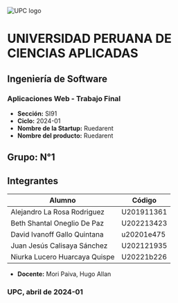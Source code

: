 ![UPC logo](https://i.ibb.co/Rggky7F/UPC-logo-transparente.png)
# UNIVERSIDAD PERUANA DE CIENCIAS APLICADAS
## Ingeniería de Software
### Aplicaciones Web - Trabajo Final
- **Sección:** SI91
- **Ciclo:** 2024-01
- **Nombre de la Startup:** Ruedarent
- **Nombre del producto:** Ruedarent

## Grupo: N°1

## Integrantes
| Alumno  | Código    |
|----------|----------|
| Alejandro La Rosa Rodriguez       | U201911361 |
| Beth Shantal Oneglio De Paz       | U202213423 |
| David Ivanoff Gallo Quintana      | u20201e475 |
| Juan Jesús Calisaya Sánchez       | U202121935 |
| Niurka Lucero Huarcaya Quispe     | U20221b226 |

- **Docente:** Mori Paiva, Hugo Allan
### UPC, abril de 2024-01
